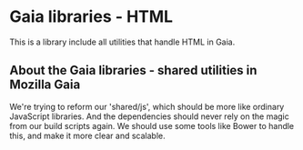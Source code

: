 
# Gaia libraries - HTML

This is a library include all utilities that handle HTML in Gaia.

## About the Gaia libraries - shared utilities in Mozilla Gaia

We're trying to reform our 'shared/js', which should be more like ordinary JavaScript libraries.
And the dependencies should never rely on the magic from our build scripts again. We should use
some tools like Bower to handle this, and make it more clear and scalable.
